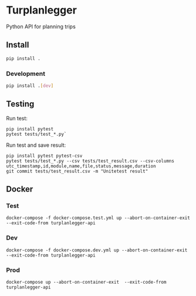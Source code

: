 # Turplanlegger
Python API for planning trips

## Install
```bash
pip install .
```

### Development
```bash
pip install .[dev]
```

## Testing
Run test:
```
pip install pytest
pytest tests/test_*.py`
```

Run test and save result:
```
pip install pytest pytest-csv
pytest tests/test_*.py --csv tests/test_result.csv --csv-columns utc_timestamp,id,module,name,file,status,message,duration
git commit tests/test_result.csv -m "Unitetest result"
```


## Docker

### Test
`docker-compose -f docker-compose.test.yml up --abort-on-container-exit  --exit-code-from turplanlegger-api`

### Dev
`docker-compose -f docker-compose.dev.yml up --abort-on-container-exit  --exit-code-from turplanlegger-api`

### Prod
`docker-compose up --abort-on-container-exit  --exit-code-from turplanlegger-api`